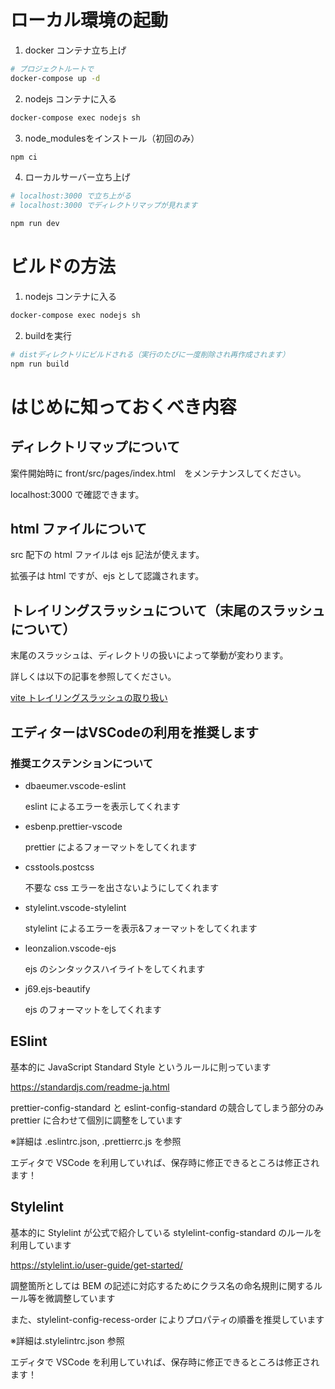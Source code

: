 # ローカル環境の起動

1. docker コンテナ立ち上げ

```bash
# プロジェクトルートで
docker-compose up -d
```

2. nodejs コンテナに入る

```bash
docker-compose exec nodejs sh
```

3. node_modulesをインストール（初回のみ）

```bash
npm ci
```

4. ローカルサーバー立ち上げ

```bash
# localhost:3000 で立ち上がる
# localhost:3000 でディレクトリマップが見れます

npm run dev
```

# ビルドの方法

1. nodejs コンテナに入る

```bash
docker-compose exec nodejs sh
```

2. buildを実行

```bash
# distディレクトリにビルドされる（実行のたびに一度削除され再作成されます）
npm run build
```

# はじめに知っておくべき内容

## ディレクトリマップについて

案件開始時に front/src/pages/index.html　をメンテナンスしてください。

localhost:3000 で確認できます。

## html ファイルについて

src 配下の html ファイルは ejs 記法が使えます。

拡張子は html ですが、ejs として認識されます。

## トレイリングスラッシュについて（末尾のスラッシュについて）

末尾のスラッシュは、ディレクトリの扱いによって挙動が変わります。

詳しくは以下の記事を参照してください。

[vite トレイリングスラッシュの取り扱い](https://ja.vitejs.dev/guide/migration.html#%E9%96%8B%E7%99%BA%E6%99%82%E3%81%A8%E3%83%95%E3%82%9A%E3%83%AC%E3%83%92%E3%82%99%E3%83%A5%E3%83%BC%E6%99%82%E3%81%AE-html-%E9%85%8D%E4%BF%A1%E5%8B%95%E4%BD%9C%E3%81%AE%E4%B8%80%E8%87%B4%E3%81%99%E3%82%8B%E3%82%88%E3%81%86%E3%81%AB)

## エディターはVSCodeの利用を推奨します

### 推奨エクステンションについて

- dbaeumer.vscode-eslint

  eslint によるエラーを表示してくれます

- esbenp.prettier-vscode

  prettier によるフォーマットをしてくれます

- csstools.postcss

  不要な css エラーを出さないようにしてくれます

- stylelint.vscode-stylelint

  stylelint によるエラーを表示&フォーマットをしてくれます

- leonzalion.vscode-ejs

  ejs のシンタックスハイライトをしてくれます

- j69.ejs-beautify

  ejs のフォーマットをしてくれます

## ESlint

基本的に JavaScript Standard Style というルールに則っています

https://standardjs.com/readme-ja.html

prettier-config-standard と eslint-config-standard の競合してしまう部分のみ prettier に合わせて個別に調整をしています

※詳細は .eslintrc.json, .prettierrc.js を参照

エディタで VSCode を利用していれば、保存時に修正できるところは修正されます！

## Stylelint

基本的に Stylelint が公式で紹介している stylelint-config-standard のルールを利用しています

https://stylelint.io/user-guide/get-started/

調整箇所としては BEM の記述に対応するためにクラス名の命名規則に関するルール等を微調整しています

また、stylelint-config-recess-order によりプロパティの順番を推奨しています

※詳細は.stylelintrc.json 参照

エディタで VSCode を利用していれば、保存時に修正できるところは修正されます！
